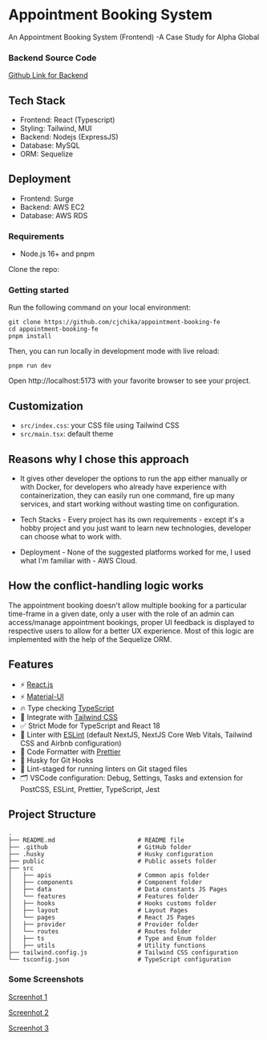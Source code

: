 # Appointment Booking System

An Appointment Booking System (Frontend) -A  Case Study for Alpha Global

### Backend Source Code
[Github Link for Backend](https://github.com/cjchika/appointment-booking-be)

## Tech Stack
- Frontend: React (Typescript)
- Styling: Tailwind, MUI
- Backend: Nodejs (ExpressJS)
- Database: MySQL
- ORM: Sequelize

## Deployment
- Frontend: Surge
- Backend: AWS EC2
- Database: AWS RDS

### Requirements

- Node.js 16+ and pnpm

Clone the repo:
### Getting started

Run the following command on your local environment:

```shell
git clone https://github.com/cjchika/appointment-booking-fe
cd appointment-booking-fe
pnpm install
```

Then, you can run locally in development mode with live reload:

```shell
pnpm run dev
```

Open http://localhost:5173 with your favorite browser to see your project.


## Customization

- `src/index.css`: your CSS file using Tailwind CSS
- `src/main.tsx`: default theme

## Reasons why I chose this approach
- It gives other developer the options to run the app either manually or with Docker, for developers who already have experience with containerization, they can easily run one command, fire up many services, and start working without wasting time on configuration.

- Tech Stacks - Every project has its own requirements - except it's a hobby project and you just want to learn new technologies, developer can choose what to work with.

- Deployment - None of the suggested platforms worked for me, I used what I'm familiar with - AWS Cloud.

## How the conflict-handling logic works
The appointment booking doesn't allow multiple booking for a particular time-frame in a given date, only a user with the role of an admin can access/manage appointment bookings, proper UI feedback is displayed to respective users to allow for a better UX experience. Most of this logic are implemented with the help of the Sequelize ORM.


## Features

- ⚡ [React.js](https://react.dev/)
- ⚡ [Material-UI](https://mui.com/)
- 🔥 Type checking [TypeScript](https://www.typescriptlang.org)
- 💎 Integrate with [Tailwind CSS](https://tailwindcss.com)
- ✅ Strict Mode for TypeScript and React 18
- 📏 Linter with [ESLint](https://eslint.org) (default NextJS, NextJS Core Web Vitals, Tailwind CSS and Airbnb configuration)
- 💖 Code Formatter with [Prettier](https://prettier.io)
- 🦊 Husky for Git Hooks
- 🚫 Lint-staged for running linters on Git staged files
- 🗂 VSCode configuration: Debug, Settings, Tasks and extension for PostCSS, ESLint, Prettier, TypeScript, Jest


## Project Structure

```shell
.
├── README.md                       # README file
├── .github                         # GitHub folder
├── .husky                          # Husky configuration
├── public                          # Public assets folder
├── src
│   ├── apis                        # Common apis folder
│   ├── components                  # Component folder
│   ├── data                        # Data constants JS Pages
│   └── features                    # Features folder
│   ├── hooks                       # Hooks customs folder
│   ├── layout                      # Layout Pages
│   └── pages                       # React JS Pages
│   ├── provider                    # Provider folder
│   └── routes                      # Routes folder
│   ├── ts                          # Type and Enum folder
│   ├── utils                       # Utility functions
├── tailwind.config.js              # Tailwind CSS configuration
└── tsconfig.json                   # TypeScript configuration
```

### Some Screenshots
[Screenhot 1](https://github.com/cjchika/appointment-booking-be/blob/main/src/screenshots/SC1.png)

[Screenhot 2](https://github.com/cjchika/appointment-booking-be/blob/main/src/screenshots/SC2.png)

[Screenhot 3](https://github.com/cjchika/appointment-booking-be/blob/main/src/screenshots/SC3.png)





